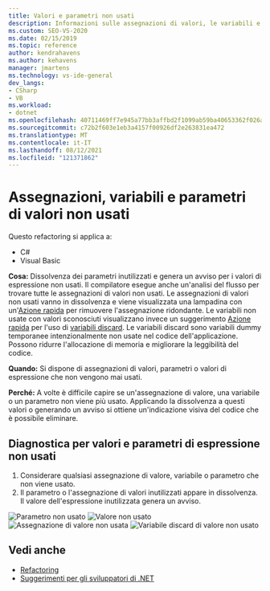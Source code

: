 ```yaml
---
title: Valori e parametri non usati
description: Informazioni sulle assegnazioni di valori, le variabili e i parametri non usati e su come vengono visualizzati nell'editor di codice in Visual Studio.
ms.custom: SEO-VS-2020
ms.date: 02/15/2019
ms.topic: reference
author: kendrahavens
ms.author: kehavens
manager: jmartens
ms.technology: vs-ide-general
dev_langs:
- CSharp
- VB
ms.workload:
- dotnet
ms.openlocfilehash: 40711469ff7e945a77bb3affbd2f1099ab59ba40653362f026a4afe4e9a14370
ms.sourcegitcommit: c72b2f603e1eb3a4157f00926df2e263831ea472
ms.translationtype: MT
ms.contentlocale: it-IT
ms.lasthandoff: 08/12/2021
ms.locfileid: "121371862"
---
```

# <a name="unused-value-assignments-variables-and-parameters"></a>Assegnazioni, variabili e parametri di valori non usati

Questo refactoring si applica a:

- C#
- Visual Basic

**Cosa:** Dissolvenza dei parametri inutilizzati e genera un avviso per i valori di espressione non usati. Il compilatore esegue anche un'analisi del flusso per trovare tutte le assegnazioni di valori non usati. Le assegnazioni di valori non usati vanno in dissolvenza e viene visualizzata una lampadina con un'[Azione rapida](../quick-actions.md) per rimuovere l'assegnazione ridondante. Le variabili non usate con valori sconosciuti visualizzano invece un suggerimento [Azione rapida](../quick-actions.md) per l'uso di [variabili discard](/dotnet/csharp/discards). Le variabili discard sono variabili dummy temporanee intenzionalmente non usate nel codice dell'applicazione. Possono ridurre l'allocazione di memoria e migliorare la leggibilità del codice.

**Quando:** Si dispone di assegnazioni di valori, parametri o valori di espressione che non vengono mai usati.

**Perché:** A volte è difficile capire se un'assegnazione di valore, una variabile o un parametro non viene più usato. Applicando la dissolvenza a questi valori o generando un avviso si ottiene un'indicazione visiva del codice che è possibile eliminare.

## <a name="unused-expression-values-and-parameters-diagnostic"></a>Diagnostica per valori e parametri di espressione non usati

1. Considerare qualsiasi assegnazione di valore, variabile o parametro che non viene usato.
2. Il parametro o l'assegnazione di valori inutilizzati appare in dissolvenza. Il valore dell'espressione inutilizzata genera un avviso.

  ![Parametro non usato](media/unused-parameter.png)
  ![Valore non usato](media/unused-value.png)
  ![Assegnazione di valore non usata](media/unused-value-assignment.png)
  ![Variabile discard di valore non usato](media/unused-value-discard.png)

## <a name="see-also"></a>Vedi anche

- [Refactoring](../refactoring-in-visual-studio.md)
- [Suggerimenti per gli sviluppatori di .NET](../csharp-developer-productivity.md)
